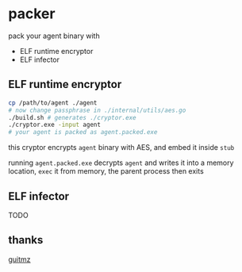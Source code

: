 # packer

pack your agent binary with

- ELF runtime encryptor
- ELF infector

## ELF runtime encryptor

```bash
cp /path/to/agent ./agent
# now change passphrase in ./internal/utils/aes.go
./build.sh # generates ./cryptor.exe
./cryptor.exe -input agent
# your agent is packed as agent.packed.exe
```

this cryptor encrypts `agent` binary with AES, and embed it inside `stub`

running `agent.packed.exe` decrypts `agent` and writes it into a memory location, `exec` it from memory, the parent process then exits

## ELF infector

TODO

## thanks

[guitmz](https://github.com/guitmz)